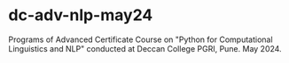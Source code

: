# dc-adv-nlp-may24
Programs of Advanced Certificate Course on "Python for Computational Linguistics and NLP" conducted at Deccan College PGRI, Pune. May 2024.
